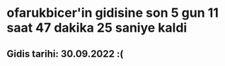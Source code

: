 # ofarukbicer'in gidisine son 5 gun 11 saat 47 dakika 25 saniye kaldi

## Gidis tarihi: 30.09.2022 :(